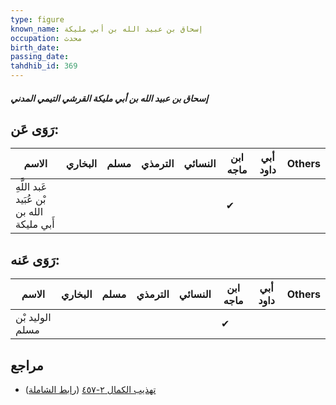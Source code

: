 ```yaml
---
type: figure
known_name: إسحاق بن عبيد الله بن أبي مليكة
occupation: محدث
birth_date:
passing_date:
tahdhib_id: 369
---
```

##### إسحاق بن عبيد الله بن أبي مليكة القرشي التيمي المدني

## رَوَى عَن:
| الاسم                                      | البخاري | مسلم | الترمذي | النسائي | ابن ماجه | أبي داود | Others |
| ------------------------------------------ | ------- | ---- | ------- | ------- | -------- | -------- | ------ |
| عَبد اللَّهِ بْن عُبَيد الله بن أَبي مليكة |         |      |         |         | ✔        |          |        |
## رَوَى عَنه:
| الاسم           | البخاري | مسلم | الترمذي | النسائي | ابن ماجه | أبي داود | Others |
| --------------- | ------- | ---- | ------- | ------- | -------- | -------- | ------ |
| الوليد بْن مسلم |         |      |         |         | ✔        |          |        |
## مراجع
- [تهذيب الكمال ٢-٤٥٧](obsidian://open?vault=Tahdhib-al-Kamal&file=Figures/٣٦٩-إسحاق%20بن%20عبيد%20الله%20بن%20أبي%20مليكة%20القرشي%20التيمي%20المدني) ([رابط الشاملة](https://shamela.ws/book/3722/938))